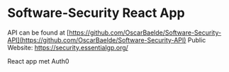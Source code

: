 # Software-Security React App

API can be found at [https://github.com/OscarBaelde/Software-Security-API](https://github.com/OscarBaelde/Software-Security-API)
Public Website: https://security.essentialgp.org/

React app met Auth0
